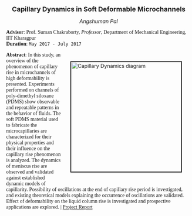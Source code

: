 <p align="center">
  <font size="4"><b>Capillary Dynamics in Soft Deformable Microchannels</b><br/></font>
</p>

<p align="center">
  <i>Angshuman Pal</i><br/>
</p>

<span style="font-family:Garamond;">**Advisor**: Prof. Suman Chakraborty, <i>Professor</i>, Department of Mechanical Engineering, IIT Kharagpur<br/>**Duration**: `May 2017 - July 2017`<br/></span>


<img src="https://user-images.githubusercontent.com/98811198/153725545-3dc5bd00-b719-42bf-b97b-97c322efa7b4.png" alt="Capillary Dynamics diagram" loading ="eager" width=300px height=auto style="margin:25px 25px" border=2px align="right"><span style="font-family:Garamond;">**Abstract**: In this study, an overview of the phenomenon of capillary rise in microchannels of high deformability is presented. Experiments performed on channels of poly-dimethyl siloxane (PDMS) show observable and repeatable patterns in the behavior of fluids. The soft PDMS material used to fabricate the microcapillaries are characterized for their physical properties and their influence on the capillary rise phenomenon is analyzed. The dynamics of meniscus rise are observed and validated against established dynamic models of capillarity. Possibility of oscillations at the end of capillary rise period is investigated, and existing theoretical models explaining the occurrence of oscillations are validated. Effect of deformability on the liquid column rise is investigated and prospective applications are explored. | [Project Report](https://drive.google.com/file/d/1wBnW5xJDLebwWYOcnDTsXPgG7AtgPJQp/view?usp=sharing)</span>
